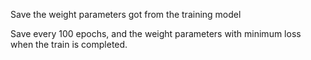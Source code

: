 Save the weight parameters got from the training model

Save every 100 epochs, and the weight parameters with minimum loss when the train is completed.
